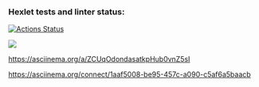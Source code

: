 ### Hexlet tests and linter status:
[![Actions Status](https://github.com/Sboris12/php-project-lvl1/workflows/hexlet-check/badge.svg)](https://github.com/Sboris12/php-project-lvl1/actions)

<a href="https://codeclimate.com/github/codeclimate/codeclimate/maintainability"><img src="https://api.codeclimate.com/v1/badges/a99a88d28ad37a79dbf6/maintainability" /></a>

https://asciinema.org/a/ZCUqOdondasatkpHub0vnZ5sI

https://asciinema.org/connect/1aaf5008-be95-457c-a090-c5af6a5baacb